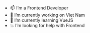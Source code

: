 
<!--
**HaMa05/HaMa05** is a ✨ _special_ ✨ repository because its `README.md` (this file) appears on your GitHub profile.

Here are some ideas to get you started:

- 🚀 I’m currently working on ...
- 📌 I’m currently learning ...
- 💥 I’m looking to collaborate on ...
- 💥 I’m looking for help with ...
- 💬 Ask me about ...
- 📫 How to reach me: ...
- 😄 Pronouns: ...
- ⚡ Fun fact: ...
-->
- 📫 I’m a Frontend Developer
- 🚀 I’m currently working on Viet Nam
- 📌 I’m currently learning VueJS
- 💥 I’m looking for help with Frontend 

